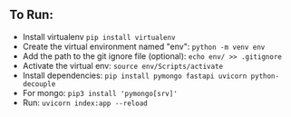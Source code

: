 ## To Run:

- Install virtualenv
  `pip install virtualenv`
- Create the virtual environment named "env":
  `python -m venv env`
- Add the path to the git ignore file (optional):
  `echo env/ >> .gitignore`
- Activate the virtual env:
  `source env/Scripts/activate`
- Install dependencies:
  `pip install pymongo fastapi uvicorn python-decouple`
- For mongo:
  `pip3 install 'pymongo[srv]'`
- Run:
  `uvicorn index:app --reload`
